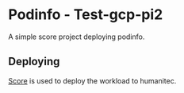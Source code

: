 # Podinfo - Test-gcp-pi2

A simple score project deploying podinfo.

## Deploying

[Score](https://score.dev/) is used to deploy the workload to humanitec.
